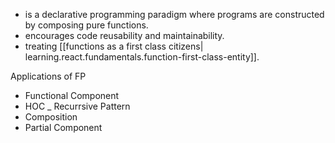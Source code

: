 -  is a declarative programming paradigm where programs are constructed by composing pure functions.
- encourages code reusability and maintainability.
-  treating [[functions as a first class citizens| learning.react.fundamentals.function-first-class-entity]].

Applications of FP
- Functional Component
- HOC
_ Recurrsive Pattern
- Composition
- Partial Component




